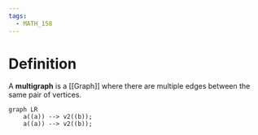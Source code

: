 ```yaml
---
tags:
  - MATH_158
---
```

# Definition 
A **multigraph** is a [[Graph]] where there are multiple edges between the same pair of vertices. 
```mermaid
graph LR
    a((a)) --> v2((b));
    a((a)) --> v2((b));
```

